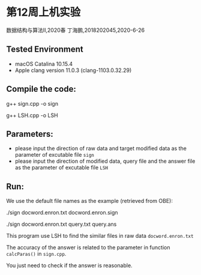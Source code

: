 # 第12周上机实验

数据结构与算法II,2020春
丁海鹏,2018202045,2020-6-26


## Tested Environment
- macOS Catalina 10.15.4
- Apple clang version 11.0.3 (clang-1103.0.32.29)


## Compile the code:
g++ sign.cpp -o sign

g++ LSH.cpp -o LSH


## Parameters:
- please input the direction of raw data and target modified data as the parameter of excutable file `sign`
- please input the direction of modified data, query file and the answer file as the parameter of excutable file `LSH`


## Run:
We use the default file names as the example (retrieved from OBE):

./sign docword.enron.txt docword.enron.sign

./sign docword.enron.txt query.txt query.ans

This program use LSH to find the similar files in raw data `docword.enron.txt`

The accuracy of the answer is related to the parameter in function `calcParas()` in `sign.cpp`.

You just need to check if the answer is reasonable.

